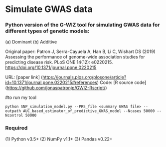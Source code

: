# Simulate GWAS data 

### Python version of the G-WIZ tool for simulating GWAS data for different types of genetic models:
(a) Dominant
(b) Additive

Original paper:
Patron J, Serra-Cayuela A, Han B, Li C, Wishart DS (2019) Assessing the performance of genome-wide association studies for predicting disease risk. PLoS ONE 14(12): e0220215. https://doi.org/10.1371/journal.pone.0220215

URL: [paper link] (https://journals.plos.org/plosone/article?id=10.1371/journal.pone.0220215#references)
Code: [R source code] (https://github.com/jonaspatronjp/GWIZ-Rscript/)

#to run my tool

`python SNP_simulation_model.py --PRS_file <summary GWAS file> --outpath AUC_based_estimator_of_predictive_GWAS_model --Ncases 50000 --Ncontrol 50000`

### Required
(1) Python v3.5+
(2) NumPy v1.1+
(3) Pandas v0.22+
